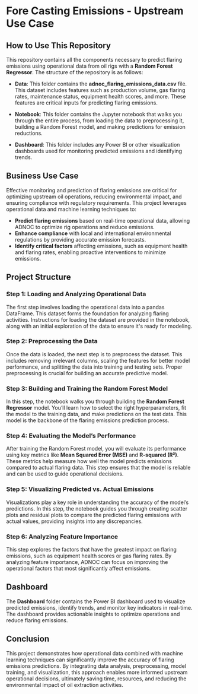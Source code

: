 # Fore Casting Emissions - Upstream Use Case

## How to Use This Repository

This repository contains all the components necessary to predict flaring emissions using operational data from oil rigs with a **Random Forest Regressor**. The structure of the repository is as follows:

-   **Data**: This folder contains the **adnoc_flaring_emissions_data.csv** file. This dataset includes features such as production volume, gas flaring rates, maintenance status, equipment health scores, and more. These features are critical inputs for predicting flaring emissions.
    
-   **Notebook**: This folder contains the Jupyter notebook that walks you through the entire process, from loading the data to preprocessing it, building a Random Forest model, and making predictions for emission reductions.
    
-   **Dashboard**: This folder includes any Power BI or other visualization dashboards used for monitoring predicted emissions and identifying trends.
    

## Business Use Case

Effective monitoring and prediction of flaring emissions are critical for optimizing upstream oil operations, reducing environmental impact, and ensuring compliance with regulatory requirements. This project leverages operational data and machine learning techniques to:

-   **Predict flaring emissions** based on real-time operational data, allowing ADNOC to optimize rig operations and reduce emissions.
-   **Enhance compliance** with local and international environmental regulations by providing accurate emission forecasts.
-   **Identify critical factors** affecting emissions, such as equipment health and flaring rates, enabling proactive interventions to minimize emissions.

## Project Structure

### Step 1: Loading and Analyzing Operational Data

The first step involves loading the operational data into a pandas DataFrame. This dataset forms the foundation for analyzing flaring activities. Instructions for loading the dataset are provided in the notebook, along with an initial exploration of the data to ensure it's ready for modeling.

### Step 2: Preprocessing the Data

Once the data is loaded, the next step is to preprocess the dataset. This includes removing irrelevant columns, scaling the features for better model performance, and splitting the data into training and testing sets. Proper preprocessing is crucial for building an accurate predictive model.

### Step 3: Building and Training the Random Forest Model

In this step, the notebook walks you through building the **Random Forest Regressor** model. You’ll learn how to select the right hyperparameters, fit the model to the training data, and make predictions on the test data. This model is the backbone of the flaring emissions prediction process.

### Step 4: Evaluating the Model’s Performance

After training the Random Forest model, you will evaluate its performance using key metrics like **Mean Squared Error (MSE)** and **R-squared (R²)**. These metrics help measure how well the model predicts emissions compared to actual flaring data. This step ensures that the model is reliable and can be used to guide operational decisions.

### Step 5: Visualizing Predicted vs. Actual Emissions

Visualizations play a key role in understanding the accuracy of the model’s predictions. In this step, the notebook guides you through creating scatter plots and residual plots to compare the predicted flaring emissions with actual values, providing insights into any discrepancies.

### Step 6: Analyzing Feature Importance

This step explores the factors that have the greatest impact on flaring emissions, such as equipment health scores or gas flaring rates. By analyzing feature importance, ADNOC can focus on improving the operational factors that most significantly affect emissions.

## Dashboard

The **Dashboard** folder contains the Power BI dashboard used to visualize predicted emissions, identify trends, and monitor key indicators in real-time. The dashboard provides actionable insights to optimize operations and reduce flaring emissions.

## Conclusion

This project demonstrates how operational data combined with machine learning techniques can significantly improve the accuracy of flaring emissions predictions. By integrating data analysis, preprocessing, model training, and visualization, this approach enables more informed upstream operational decisions, ultimately saving time, resources, and reducing the environmental impact of oil extraction activities.
